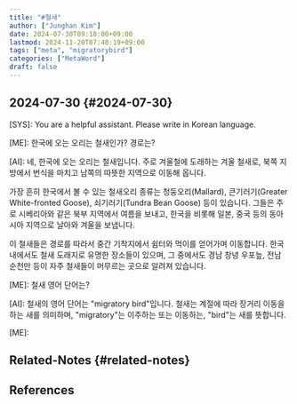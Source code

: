```yaml
---
title: "#철새"
author: ["Junghan Kim"]
date: 2024-07-30T09:10:00+09:00
lastmod: 2024-11-20T07:40:19+09:00
tags: ["meta", "migratorybird"]
categories: ["MetaWord"]
draft: false
---
```


## 2024-07-30 {#2024-07-30}

<div class="ai">

[SYS]: You are a helpful assistant. Please write in Korean language.

[ME]: 한국에 오는 오리는 철새인가? 경로는?

[AI]: 네, 한국에 오는 오리는 철새입니다. 주로 겨울철에 도래하는 겨울 철새로, 북쪽 지방에서 번식을 마치고 남쪽의 따뜻한 지역으로 이동해 옵니다.

가장 흔히 한국에서 볼 수 있는 철새오리 종류는 청둥오리(Mallard), 큰기러기(Greater White-fronted Goose), 쇠기러기(Tundra Bean Goose) 등이 있습니다. 그들은 주로 시베리아와 같은 북부 지역에서 여름을 보내고, 한국을 비롯해 일본, 중국 등의 동아시아 지역으로 날아와 겨울을 보냅니다.

이 철새들은 경로를 따라서 중간 기착지에서 쉼터와 먹이를 얻어가며 이동합니다. 한국 내에서도 철새 도래지로 유명한 장소들이 있으며, 그 중에서도 경남 창녕 우포늪, 전남 순천만 등이 자주 철새들이 머무르는 곳으로 알려져 있습니다.

[ME]: 철새 영어 단어는?

[AI]: 철새의 영어 단어는 "migratory bird"입니다. 철새는 계절에 따라 장거리 이동을 하는 새를 의미하며, "migratory"는 이주하는 또는 이동하는, "bird"는 새를 뜻합니다.

[ME]:

</div>


## Related-Notes {#related-notes}

## References

<style>.csl-entry{text-indent: -1.5em; margin-left: 1.5em;}</style><div class="csl-bib-body">
</div>

